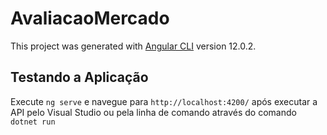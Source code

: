 # AvaliacaoMercado

This project was generated with [Angular CLI](https://github.com/angular/angular-cli) version 12.0.2.

## Testando a Aplicação

Execute `ng serve` e navegue para `http://localhost:4200/` após executar a API pelo Visual Studio ou pela linha de comando através do comando `dotnet run`
